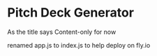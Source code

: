# Pitch Deck Generator

As the title says
Content-only for now

renamed app.js to index.js to help deploy on fly.io
